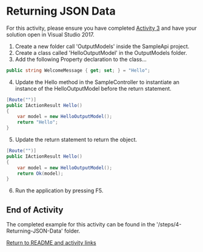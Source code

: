 # Returning JSON Data

For this activity, please ensure you have completed [Activity 3](3-CreateControllerAndAction.md) and have your solution open in Visual Studio 2017.

1. Create a new folder call 'OutputModels' inside the SampleApi project.
2. Create a class called 'HelloOutputModel' in the OutputModels folder.
3. Add the following Property declaration to the class...

``` csharp
public string WelcomeMessage { get; set; } = "Hello";
```

4. Update the Hello method in the SampleController to instantiate an instance of the HelloOutputModel before the return statement.

``` csharp
[Route("")]
public IActionResult Hello()
{
    var model = new HelloOutputModel();
    return "Hello";
}
```

5. Update the return statement to return the object.

``` csharp
[Route("")]
public IActionResult Hello()
{
    var model = new HelloOutputModel();
    return Ok(model);
}
```

6. Run the application by pressing F5.

## End of Activity

The completed example for this activity can be found in the '/steps/4-Returning-JSON-Data' folder.

[Return to README and activity links](../README.md)